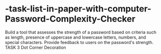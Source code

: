 # -task-list-in-paper-with-computer-Password-Complexity-Checker
Build a tool that assesses the strength of a password based on criteria such as length, presence of uppercase and lowercase letters, numbers, and special characters. Provide feedback to users on the password's strength.  TASK 3  Dot Corner Decoration
